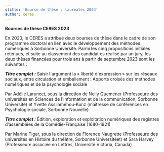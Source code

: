 ```yaml
---
stitle: 'Bourse de thèse : lauréates 2023'
author: ceres
---
```


**Bourses de thèse CERES 2023**

En 2023, le CERES a attribué deux bourses de thèse dans le cadre de son programme doctoral en lien avec le développement des méthodes numériques à Sorbonne Université. Parmi les cinq propositions initiales retenues, et suite au classement des candidat·es réalisé par un jury, les deux thèses financées pour trois ans à partir de septembre 2023 sont les suivantes :

***Titre complet :*** Saisir l'argument la « liberté d'expression » sur les réseaux sociaux, entre circulation et emballement : Apports croisés des méthodes numériques et de la psychologie sociale

Par Adélie Laruncet, sous la direction de Nelly Quemener (Professeure des universités en Sciences de l'information et de la communication, Sorbonne Université) et Yvette Assilaméhou-Kunz (maîtresse de conférences en Psychologie sociale, Sorbonne Nouvelle)

***Titre complet :*** Édition, exploration et exploitation numériques des registres d’assemblées de la Comédie-Française (1680-1921)

Par Marine Tiger, sous la direction de Florence Naugrette (Professeure des universités en Histoire du théâtre, Sorbonne Universitéet) et Sara Harvey (Professeure associée en Lettres, Université Victoria, Canada)
